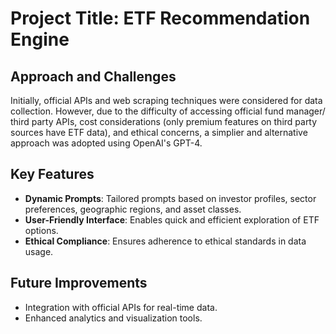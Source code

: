# Project Title: ETF Recommendation Engine

## Approach and Challenges

Initially, official APIs and web scraping techniques were considered for data collection. However, due to the difficulty of accessing official fund manager/ third party APIs, cost considerations (only premium features on third party sources have ETF data), and ethical concerns, a simplier and alternative approach was adopted using OpenAI's GPT-4.

## Key Features

- **Dynamic Prompts**: Tailored prompts based on investor profiles, sector preferences, geographic regions, and asset classes.
- **User-Friendly Interface**: Enables quick and efficient exploration of ETF options.
- **Ethical Compliance**: Ensures adherence to ethical standards in data usage.

## Future Improvements

- Integration with official APIs for real-time data.
- Enhanced analytics and visualization tools.
